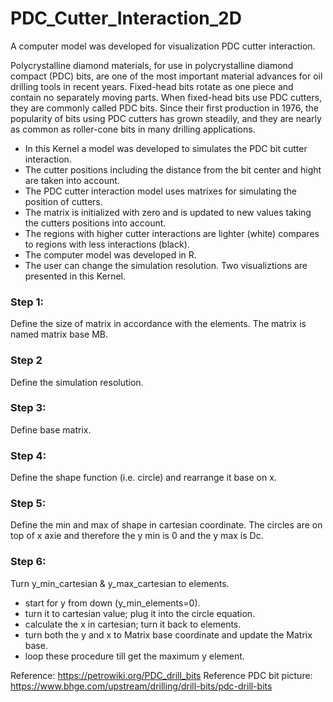 # PDC_Cutter_Interaction_2D

 A computer model was developed for visualization PDC cutter interaction.
 
Polycrystalline diamond materials, for use in polycrystalline diamond compact (PDC) bits, are one of the most important material advances for oil drilling tools in recent years. Fixed-head bits rotate as one piece and contain no separately moving parts. When fixed-head bits use PDC cutters, they are commonly called PDC bits. Since their first production in 1976, the popularity of bits using PDC cutters has grown steadily, and they are nearly as common as roller-cone bits in many drilling applications.

* In this Kernel a model was developed to simulates the PDC bit cutter interaction.
* The cutter positions including the distance from the bit center and hight are taken into account.
* The PDC cutter interaction model uses matrixes for simulating the position of cutters.
* The matrix is initialized with zero and is updated to new values taking the cutters positions into account.
* The regions with higher cutter interactions are lighter (white) compares to regions with less interactions (black).
* The computer model was developed in R.
* The user can change the simulation resolution. Two visualiztions are presented in this Kernel.




### Step 1:
Define the size of matrix in accordance with the elements. The matrix is named matrix base MB.

### Step 2
Define the simulation resolution.

### Step 3:
Define base matrix.

### Step 4:
Define the shape function (i.e. circle) and rearrange it base on x.

### Step 5:
Define the min and max of shape in cartesian coordinate. The circles are on top of x axie and therefore the y min is 0 and the y max is Dc.

### Step 6:
Turn y_min_cartesian & y_max_cartesian to elements.

* start for y from down (y_min_elements=0).
* turn it to cartesian value; plug it into the circle equation.
* calculate the x in cartesian; turn it back to elements.
* turn both the y and x to Matrix base coordinate and update the Matrix base.
* loop these procedure till get the maximum y element.








Reference: https://petrowiki.org/PDC_drill_bits
Reference PDC bit picture: https://www.bhge.com/upstream/drilling/drill-bits/pdc-drill-bits
